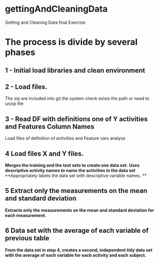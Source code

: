 # gettingAndCleaningData
Getting and Cleaning Data final Exercise

# The process is divide by several phases

## 1 - Initial load libraries and clean environment

## 2 - Load files.
The zip are included into git the system check exists the path or need to unzip file

## 3 - Read DF with definitions one of Y activities and Features Column Names  
Load files of definition of activities and Feature vars analyse

## 4 Load files X and Y files. 
**Merges the training and the test sets to create one data set.**
**Uses descriptive activity names to name the activities in the data set**
**Appropriately labels the data set with descriptive variable names. **

## 5 Extract only the measurements on the mean and standard deviation

**Extracts only the measurements on the mean and standard deviation for each measurement.**

## 6 Data set with the average of each variable of previous table

**From the data set in step 4, creates a second, independent tidy data set with the average of each variable for each activity and each subject.**


